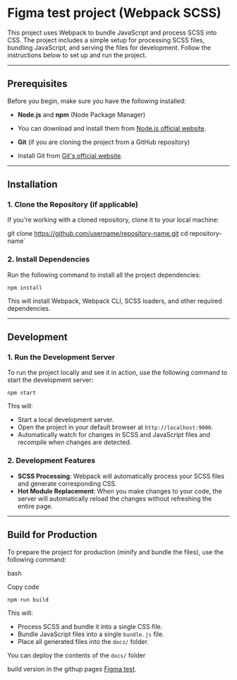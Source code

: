 # Figma test project (Webpack SCSS) 

This project uses Webpack to bundle JavaScript and process SCSS into CSS. The project includes a simple setup for processing SCSS files, bundling JavaScript, and serving the files for development. Follow the instructions below to set up and run the project.

---

## Prerequisites

Before you begin, make sure you have the following installed:

- **Node.js** and **npm** (Node Package Manager)
 - You can download and install them from [Node.js official website](https://nodejs.org/).
  
- **Git** (if you are cloning the project from a GitHub repository)
 - Install Git from [Git's official website](https://git-scm.com/).

---

## Installation

### 1. Clone the Repository (if applicable)

If you're working with a cloned repository, clone it to your local machine:

git clone https://github.com/username/repository-name.git
cd repository-name` 

### 2. Install Dependencies

Run the following command to install all the project dependencies:

`npm install` 

This will install Webpack, Webpack CLI, SCSS loaders, and other required dependencies.

----------

## Development

### 1. Run the Development Server

To run the project locally and see it in action, use the following command to start the development server:


`npm start` 

This will:

-   Start a local development server.
-   Open the project in your default browser at `http://localhost:9000`.
-   Automatically watch for changes in SCSS and JavaScript files and recompile when changes are detected.

### 2. Development Features

-   **SCSS Processing**: Webpack will automatically process your SCSS files and generate corresponding CSS.
-   **Hot Module Replacement**: When you make changes to your code, the server will automatically reload the changes without refreshing the entire page.

----------

## Build for Production

To prepare the project for production (minify and bundle the files), use the following command:

bash

Copy code

`npm run build` 

This will:

-   Process SCSS and bundle it into a single CSS file.
-   Bundle JavaScript files into a single `bundle.js` file.
-   Place all generated files into the `docs/` folder.

You can deploy the contents of the `docs/` folder 

build version in the githup pages [Figma test](https://azadnio.github.io/figma-test/).
